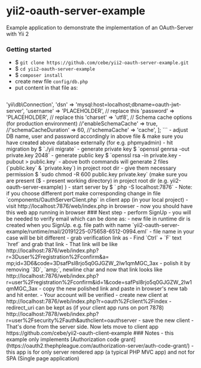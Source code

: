 # yii2-oauth-server-example

Example application to demonstrate the implementation of an OAuth-Server with Yii 2

### Getting started
 - $ `git clone https://github.com/cebe/yii2-oauth-server-example.git`
 - $ `cd yii2-oauth-server-example`
 - $ `composer install`
 - create new file `config/db.php`
 - put content in that file as:
   ```php
<?php

return [
    'class' => 'yii\db\Connection',
    'dsn' => 'mysql:host=localhost;dbname=oauth-jwt-server',
    'username' => 'PLACEHOLDER', // replace this
    'password' => 'PLACEHOLDER', // replace this
    'charset' => 'utf8',

    // Schema cache options (for production environment)
    //'enableSchemaCache' => true,
    //'schemaCacheDuration' => 60,
    //'schemaCache' => 'cache',
];
```
  - adjust DB name, user and password accordingly in above file & make sure you have created above database externally (for e.g. phpmyadmin)
  - hit migration by $ `./yii migrate`
  - generate private key $ `openssl genrsa -out private.key 2048`
  - generate public key $ `openssl rsa -in private.key -pubout > public.key`
  - above both commands will generate 2 files (`public.key` & `private.key`) in project root dir
  - give them necessary permission $ `sudo chmod -R 600 public.key private.key` (make sure you are present ($ - present working directory) in project root dir (e.g. yii2-oauth-server-example) )
  - start server by $ ` php -S localhost:7876`
  - Note: if you choose different port make corresponding change in file `components/OauthServerClient.php` in client app (in your local project)
  - visit http://localhost:7876/web/index.php in browser
  - now you should have this web app running in browser


### Next step


 - perform SignUp
 - you will be needed to verify email which can be done as:
 - new file in runtime dir is created when you SignUp. e.g. file path with name  `yii2-oauth-server-example/runtime/mail/20191225-075658-6512-0994.eml`
 - file name in your case will be bit different
 - grab verification link as
 - Find `Ctrl` + `F` text `href` and grab that link
 - That link will be like http://localhost:7876/web/index.php?r=3Duser%2Fregistration%2Fconfirm&a=
mp;id=3D6&amp;code=3DsafPsl8rjo5q0GJGZW_2Iw1qmMGC_3ax
 - polish it by removing `3D`, `amp;`, newline char and now that link looks like http://localhost:7876/web/index.php?r=user%2Fregistration%2Fconfirm&id=1&code=safPsl8rjo5q0GJGZW_2Iw1qmMGC_3ax
 - copy the new polished link and paste in browser's new tab and hit enter.
 - Your account will be verified
 - create new client at http://localhost:7876/web/index.php?r=oauth%2Fclient%2Findex
 - redirect_uri can be kept as (if your client app runs on port 7878) http://localhost:7878/web/index.php?r=user%2Fsecurity%2Fauth&authclient=oauthserver
 - save the new client
 - That's done from the server side. Now lets move to client app https://github.com/cebe/yii2-oauth-client-example

### Notes

 - this example only implements [Authorization code grant](https://oauth2.thephpleague.com/authorization-server/auth-code-grant/)
 - this app is for only server rendered app (a typical PHP MVC app) and not for SPA (Single page application)
